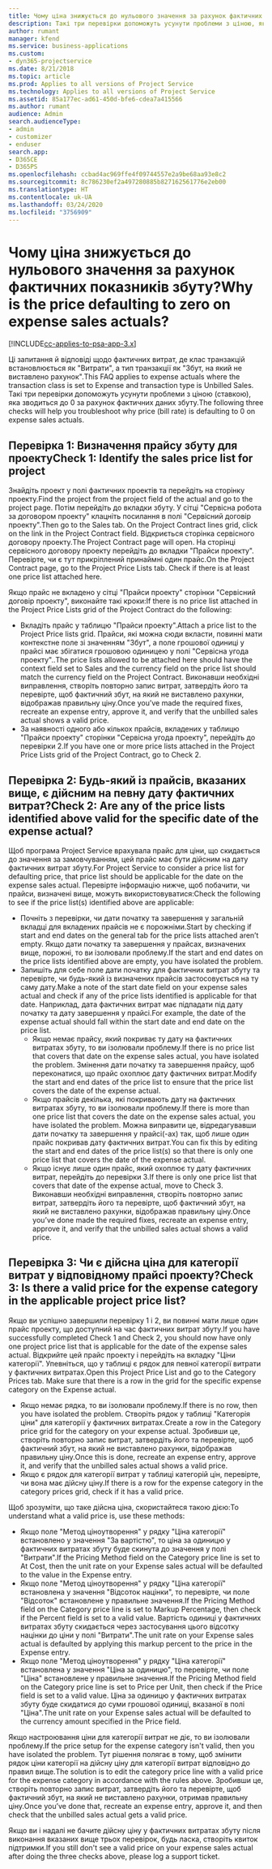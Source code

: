 ```yaml
---
title: Чому ціна знижується до нульового значення за рахунок фактичних показників збуту?
description: Такі три перевірки допоможуть усунути проблеми з ціною, яка зводиться до 0 за рахунок фактичних даних збуту.
author: rumant
manager: kfend
ms.service: business-applications
ms.custom:
- dyn365-projectservice
ms.date: 8/21/2018
ms.topic: article
ms.prod: Applies to all versions of Project Service
ms.technology: Applies to all versions of Project Service
ms.assetid: 85a177ec-ad61-450d-bfe6-cdea7a415566
ms.author: rumant
audience: Admin
search.audienceType:
- admin
- customizer
- enduser
search.app:
- D365CE
- D365PS
ms.openlocfilehash: ccbad4ac969ffe4f09744557e2a9be68aa93e8c2
ms.sourcegitcommit: 8c786230ef2a497280885b827162561776e2eb00
ms.translationtype: HT
ms.contentlocale: uk-UA
ms.lasthandoff: 03/24/2020
ms.locfileid: "3756909"
---
```

# <a name="why-is-the-price-defaulting-to-zero-on-expense-sales-actuals"></a><span data-ttu-id="bd808-103">Чому ціна знижується до нульового значення за рахунок фактичних показників збуту?</span><span class="sxs-lookup"><span data-stu-id="bd808-103">Why is the price defaulting to zero on expense sales actuals?</span></span>

[!INCLUDE[cc-applies-to-psa-app-3.x](../includes/cc-applies-to-psa-app-3x.md)]

<span data-ttu-id="bd808-104">Ці запитання й відповіді щодо фактичних витрат, де клас транзакцій встановлюється як "Витрати", а тип транзакції як "Збут, на який не виставлено рахунок".</span><span class="sxs-lookup"><span data-stu-id="bd808-104">This FAQ applies to expense actuals where the transaction class is set to Expense and transaction type is Unbilled Sales.</span></span> <span data-ttu-id="bd808-105">Такі три перевірки допоможуть усунути проблеми з ціною (ставкою), яка зводиться до 0 за рахунок фактичних даних збуту.</span><span class="sxs-lookup"><span data-stu-id="bd808-105">The following three checks will help you troubleshoot why price (bill rate) is defaulting to 0 on expense sales actuals.</span></span>

## <a name="check-1-identify-the-sales-price-list-for-project"></a><span data-ttu-id="bd808-106">Перевірка 1: Визначення прайсу збуту для проекту</span><span class="sxs-lookup"><span data-stu-id="bd808-106">Check 1: Identify the sales price list for project</span></span>

<span data-ttu-id="bd808-107">Знайдіть проект у полі фактичних проектів та перейдіть на сторінку проекту.</span><span class="sxs-lookup"><span data-stu-id="bd808-107">Find the project from the project field of the actual and go to the project page.</span></span> <span data-ttu-id="bd808-108">Потім перейдіть до вкладки збуту. У сітці "Сервісна робота за договором проекту" клацніть посилання в полі "Сервісний договір проекту".</span><span class="sxs-lookup"><span data-stu-id="bd808-108">Then go to the Sales tab. On the Project Contract lines grid, click on the link in the Project Contract field.</span></span> <span data-ttu-id="bd808-109">Відкриється сторінка сервісного договору проекту.</span><span class="sxs-lookup"><span data-stu-id="bd808-109">The Project Contract page will open.</span></span> <span data-ttu-id="bd808-110">На сторінці сервісного договору проекту перейдіть до вкладки "Прайси проекту". Перевірте, чи є тут прикріплений принаймні один прайс.</span><span class="sxs-lookup"><span data-stu-id="bd808-110">On the Project Contract page, go to the Project Price Lists tab. Check if there is at least one price list attached here.</span></span>

<span data-ttu-id="bd808-111">Якщо прайс не вкладено у сітці "Прайси проекту" сторінки "Сервісний договір проекту", виконайте такі кроки:</span><span class="sxs-lookup"><span data-stu-id="bd808-111">If there is no price list attached in the Project Price Lists grid of the Project Contract do the following:</span></span>

- <span data-ttu-id="bd808-112">Вкладіть прайс у таблицю "Прайси проекту".</span><span class="sxs-lookup"><span data-stu-id="bd808-112">Attach a price list to the Project Price lists grid.</span></span> <span data-ttu-id="bd808-113">Прайси, які можна сюди вкласти, повинні мати контекстне поле зі значенням "Збут", а поле грошової одиниці у прайсі має збігатися грошовою одиницею у полі "Сервісна угода проекту"..</span><span class="sxs-lookup"><span data-stu-id="bd808-113">The price lists allowed to be attached here should have the context field set to Sales and the currency field on the price list should match the currency field on the Project Contract.</span></span> <span data-ttu-id="bd808-114">Виконавши необхідні виправлення, створіть повторно запис витрат, затвердіть його та перевірте, щоб фактичний збут, на який не виставлено рахунки, відображав правильну ціну.</span><span class="sxs-lookup"><span data-stu-id="bd808-114">Once you’ve made the required fixes, recreate an expense entry, approve it, and verify that the unbilled sales actual shows a valid price.</span></span>
- <span data-ttu-id="bd808-115">За наявності одного або кількох прайсів, вкладених у таблицю "Прайси проекту" сторінки "Сервісна угода проекту", перейдіть до перевірки 2.</span><span class="sxs-lookup"><span data-stu-id="bd808-115">If you have one or more price lists attached in the Project Price Lists grid of the Project Contract, go to Check 2.</span></span>

## <a name="check-2-are-any-of-the-price-lists-identified-above-valid-for-the-specific-date-of-the-expense-actual"></a><span data-ttu-id="bd808-116">Перевірка 2: Будь-який із прайсів, вказаних вище, є дійсним на певну дату фактичних витрат?</span><span class="sxs-lookup"><span data-stu-id="bd808-116">Check 2: Are any of the price lists identified above valid for the specific date of the expense actual?</span></span>

<span data-ttu-id="bd808-117">Щоб програма Project Service врахувала прайс для ціни, що скидається до значення за замовчуванням, цей прайс має бути дійсним на дату фактичних витрат збуту.</span><span class="sxs-lookup"><span data-stu-id="bd808-117">For Project Service to consider a price list for defaulting price, that price list should be applicable for the date on the expense sales actual.</span></span> <span data-ttu-id="bd808-118">Перевірте інформацію нижче, щоб побачити, чи прайси, визначені вище, можуть використовуватися:</span><span class="sxs-lookup"><span data-stu-id="bd808-118">Check the following to see if the price list(s) identified above are applicable:</span></span>

- <span data-ttu-id="bd808-119">Почніть з перевірки, чи дати початку та завершення у загальній вкладці для вкладених прайсів не є порожніми.</span><span class="sxs-lookup"><span data-stu-id="bd808-119">Start by checking if start and end dates on the general tab for the price lists attached aren’t empty.</span></span> <span data-ttu-id="bd808-120">Якщо дати початку та завершення у прайсах, визначених вище, порожні, то ви ізолювали проблему.</span><span class="sxs-lookup"><span data-stu-id="bd808-120">If the start and end dates on the price lists identified above are empty, you have isolated the problem.</span></span> 
- <span data-ttu-id="bd808-121">Запишіть для себе поле дати початку для фактичних витрат збуту та перевірте, чи будь-який із визначених прайсів застосовується на ту саму дату.</span><span class="sxs-lookup"><span data-stu-id="bd808-121">Make a note of the start date field on your expense sales actual and check if any of the price lists identified is applicable for that date.</span></span> <span data-ttu-id="bd808-122">Наприклад, дата фактичних витрат має підпадати під дату початку та дату завершення у прайсі.</span><span class="sxs-lookup"><span data-stu-id="bd808-122">For example, the date of the expense actual should fall within the start date and end date on the price list.</span></span> 
    - <span data-ttu-id="bd808-123">Якщо немає прайсу, який покриває ту дату на фактичних витратах збуту, то ви ізолювали проблему.</span><span class="sxs-lookup"><span data-stu-id="bd808-123">If there is no price list that covers that date on the expense sales actual, you have isolated the problem.</span></span> <span data-ttu-id="bd808-124">Змінення дати початку та завершення прайсу, щоб переконатися, що прайс охоплює дату фактичних витрат.</span><span class="sxs-lookup"><span data-stu-id="bd808-124">Modify the start and end dates of the price list to ensure that the price list covers the date of the expense actual.</span></span> 
    - <span data-ttu-id="bd808-125">Якщо прайсів декілька, які покривають дату на фактичних витратах збуту, то ви ізолювали проблему.</span><span class="sxs-lookup"><span data-stu-id="bd808-125">If there is more than one price list that covers the date on the expense sales actual, you have isolated the problem.</span></span> <span data-ttu-id="bd808-126">Можна виправити це, відредагувавши дати початку та завершення у прайсі(-ах) так, щоб лише один прайс покривав дату фактичних витрат.</span><span class="sxs-lookup"><span data-stu-id="bd808-126">You can fix this by editing the start and end dates of the price list(s) so that there is only one price list that covers the date of the expense actual.</span></span> 
    - <span data-ttu-id="bd808-127">Якщо існує лише один прайс, який охоплює ту дату фактичних витрат, перейдіть до перевірки 3.</span><span class="sxs-lookup"><span data-stu-id="bd808-127">If there is only one price list that covers that date of the expense actual, move to Check 3.</span></span>
<span data-ttu-id="bd808-128">Виконавши необхідні виправлення, створіть повторно запис витрат, затвердіть його та перевірте, щоб фактичний збут, на який не виставлено рахунки, відображав правильну ціну.</span><span class="sxs-lookup"><span data-stu-id="bd808-128">Once you’ve done made the required fixes, recreate an expense entry, approve it, and verify that the unbilled sales actual shows a valid price.</span></span>

## <a name="check-3-is-there-a-valid-price-for-the-expense-category-in-the-applicable-project-price-list"></a><span data-ttu-id="bd808-129">Перевірка 3: Чи є дійсна ціна для категорії витрат у відповідному прайсі проекту?</span><span class="sxs-lookup"><span data-stu-id="bd808-129">Check 3: Is there a valid price for the expense category in the applicable project price list?</span></span> 

<span data-ttu-id="bd808-130">Якщо ви успішно завершили перевірку 1 і 2, ви повинні мати лише один прайс проекту, що доступний на час фактичних витрат збуту.</span><span class="sxs-lookup"><span data-stu-id="bd808-130">If you have successfully completed Check 1 and Check 2, you should now have only one project price list that is applicable for the date of the expense sales actual.</span></span> <span data-ttu-id="bd808-131">Відкрийте цей прайс проекту і перейдіть на вкладку "Ціни категорії". Упевніться, що у таблиці є рядок для певної категорії витрати у фактичних витратах.</span><span class="sxs-lookup"><span data-stu-id="bd808-131">Open this Project Price List and go to the Category Prices tab. Make sure that there is a row in the grid for the specific expense category on the Expense actual.</span></span>
 
- <span data-ttu-id="bd808-132">Якщо немає рядка, то ви ізолювали проблему.</span><span class="sxs-lookup"><span data-stu-id="bd808-132">If there is no row, then you have isolated the problem.</span></span> <span data-ttu-id="bd808-133">Створіть рядок у таблиці "Категорія ціни" для категорії у фактичних витратах.</span><span class="sxs-lookup"><span data-stu-id="bd808-133">Create a row in the Category price grid for the category on your expense actual.</span></span> <span data-ttu-id="bd808-134">Зробивши це, створіть повторно запис витрат, затвердіть його та перевірте, щоб фактичний збут, на який не виставлено рахунки, відображав правильну ціну.</span><span class="sxs-lookup"><span data-stu-id="bd808-134">Once this is done, recreate an expense entry, approve it, and verify that the unbilled sales actual shows a valid price.</span></span> 
- <span data-ttu-id="bd808-135">Якщо є рядок для категорії витрат у таблиці категорій цін, перевірте, чи вона має дійсну ціну.</span><span class="sxs-lookup"><span data-stu-id="bd808-135">If there is a row for the expense category in the category prices grid, check if it has a valid price.</span></span>

<span data-ttu-id="bd808-136">Щоб зрозуміти, що таке дійсна ціна, скористайтеся такою дією:</span><span class="sxs-lookup"><span data-stu-id="bd808-136">To understand what a valid price is, use these methods:</span></span>

- <span data-ttu-id="bd808-137">Якщо поле "Метод ціноутворення" у рядку "Ціна категорії" встановлено у значення "За вартістю", то ціна за одиницю у фактичних витратах збуту буде скинута до значення у полі "Витрати".</span><span class="sxs-lookup"><span data-stu-id="bd808-137">If the Pricing Method field on the Category price line is set to At Cost, then the unit rate on your Expense sales actual will be defaulted to the value in the Expense entry.</span></span>
- <span data-ttu-id="bd808-138">Якщо поле "Метод ціноутворення" у рядку "Ціна категорії" встановлена у значення "Відсоток націнки", то перевірте, чи поле "Відсоток" встановлене у правильне значення.</span><span class="sxs-lookup"><span data-stu-id="bd808-138">If the Pricing Method field on the Category price line is set to Markup Percentage, then check if the Percent field is set to a valid value.</span></span> <span data-ttu-id="bd808-139">Вартість одиниці у фактичних витратах збуту скидається через застосування цього відсотку націнки до ціни у полі "Витрати".</span><span class="sxs-lookup"><span data-stu-id="bd808-139">The unit rate on your Expense sales actual is defaulted by applying this markup percent to the price in the Expense entry.</span></span>
- <span data-ttu-id="bd808-140">Якщо поле "Метод ціноутворення" у рядку "Ціна категорії" встановлена у значення "Ціна за одиницю", то перевірте, чи поле "Ціна" встановлене у правильне значення.</span><span class="sxs-lookup"><span data-stu-id="bd808-140">If the Pricing Method field on the Category price line is set to Price per Unit, then check if the Price field is set to a valid value.</span></span> <span data-ttu-id="bd808-141">Ціна за одиницю у фактичних витратах збуту буде скидатися до суми грошової одиниці, вказаної в полі "Ціна".</span><span class="sxs-lookup"><span data-stu-id="bd808-141">The unit rate on your Expense sales actual will be defaulted to the currency amount specified in the Price field.</span></span>

<span data-ttu-id="bd808-142">Якщо настроювання ціни для категорії витрат не діє, то ви ізолювали проблему.</span><span class="sxs-lookup"><span data-stu-id="bd808-142">If the price setup for the expense category isn't valid, then you have isolated the problem.</span></span> <span data-ttu-id="bd808-143">Тут рішення полягає в тому, щоб змінити рядок ціни категорії на дійсну ціну для категорії витрат відповідно до правил вище.</span><span class="sxs-lookup"><span data-stu-id="bd808-143">The solution is to edit the category price line with a valid price for the expense category in accordance with the rules above.</span></span> <span data-ttu-id="bd808-144">Зробивши це, створіть повторно запис витрат, затвердіть його та перевірте, щоб фактичний збут, на який не виставлено рахунки, отримав правильну ціну.</span><span class="sxs-lookup"><span data-stu-id="bd808-144">Once you’ve done that, recreate an expense entry, approve it, and then check that the unbilled sales actual gets a valid price.</span></span>

<span data-ttu-id="bd808-145">Якщо ви і надалі не бачите дійсну ціну у фактичних витратах збуту після виконання вказаних вище трьох перевірок, будь ласка, створіть квиток підтримки.</span><span class="sxs-lookup"><span data-stu-id="bd808-145">If you still don't see a valid price on your expense sales actual after doing the three checks above, please log a support ticket.</span></span>


